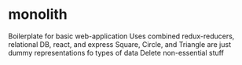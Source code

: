 # monolith 

Boilerplate for basic web-application
Uses combined redux-reducers, relational DB, react, and express
Square, Circle, and Triangle are just dummy representations fo types of data
Delete non-essential stuff
